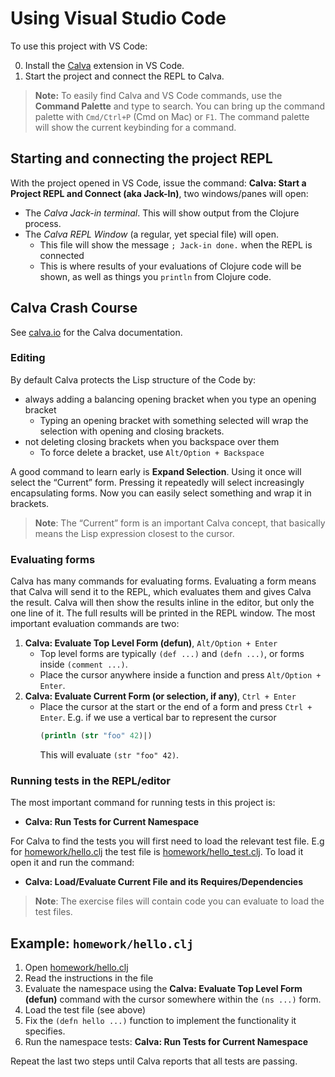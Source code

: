 # Using Visual Studio Code

To use this project with VS Code:

0. Install the [Calva](https://calva.io) extension in VS Code.
1. Start the project and connect the REPL to Calva.

> **Note:** To easily find Calva and VS Code commands, use the **Command Palette** and type to search. You can bring up the command palette with `Cmd/Ctrl+P` (Cmd on Mac) or `F1`. The command palette will show the current keybinding for a command.

## Starting and connecting the project REPL

With the project opened in VS Code, issue the command: **Calva: Start a Project REPL and Connect (aka Jack-In)**, two windows/panes will open:

* The _Calva Jack-in terminal_. This will show output from the Clojure process.
* The _Calva REPL Window_ (a regular, yet special file) will open.
  * This file will show the message `; Jack-in done.` when the  REPL is connected
  * This is where results of your evaluations of Clojure code will be shown, as well as things you `println` from Clojure code.

## Calva Crash Course

See [calva.io](https://calva.io) for the Calva documentation.

### Editing

By default Calva protects the Lisp structure of the Code by:
* always adding a balancing opening bracket when you type an opening bracket
  * Typing an opening bracket with something selected will wrap the selection with opening and closing brackets.
* not deleting closing brackets when you backspace over them
  * To force delete a bracket, use `Alt/Option + Backspace`

A good command to learn early is **Expand Selection**. Using it once will select the “Current” form. Pressing it repeatedly will select increasingly encapsulating forms. Now you can easily select something and wrap it in brackets.

> **Note**: The “Current” form is an important Calva concept, that basically means the Lisp expression closest to the cursor.

### Evaluating forms

Calva has many commands for evaluating forms. Evaluating a form means that Calva will send it to the REPL, which evaluates them and gives Calva the result. Calva will then show the results inline in the editor, but only the one line of it. The full results will be printed in the REPL window. The most important evaluation commands are two:

1. **Calva: Evaluate Top Level Form (defun)**, `Alt/Option + Enter`
   * Top level forms are typically `(def ...)` and `(defn ...)`, or forms inside `(comment ...)`.
   * Place the cursor anywhere inside a function and press `Alt/Option + Enter`.
1. **Calva: Evaluate Current Form (or selection, if any)**, `Ctrl + Enter`
   * Place the cursor at the start or the end of a form and press `Ctrl + Enter`. E.g. if we use a vertical bar to represent the cursor
       ```clojure
       (println (str "foo" 42)|)
       ```
     This will evaluate `(str "foo" 42)`.

### Running tests in the REPL/editor

The most important command for running tests in this project is:

* **Calva: Run Tests for Current Namespace**

For Calva to find the tests you will first need to load the relevant test file. E.g for [homework/hello.clj](clojurein-source-code/src/homework/hello.clj) the test file is [homework/hello_test.clj](clojurein-source-code/test/homework/hello_test.clj). To load it open it and run the command:
* **Calva: Load/Evaluate Current File and its Requires/Dependencies**

> **Note**: The exercise files will contain code you can evaluate to load the test files.

## Example: `homework/hello.clj`

1. Open [homework/hello.clj](clojurein-source-code/src/homework/hello.clj)
1. Read the instructions in the file
1. Evaluate the namespace using the **Calva: Evaluate Top Level Form (defun)** command with the cursor somewhere within the `(ns ...)` form.
1. Load the test file (see above)
1. Fix the `(defn hello ...)` function to implement the functionality it specifies.
1. Run the namespace tests: **Calva: Run Tests for Current Namespace**

Repeat the last two steps until Calva reports that all tests are passing.
